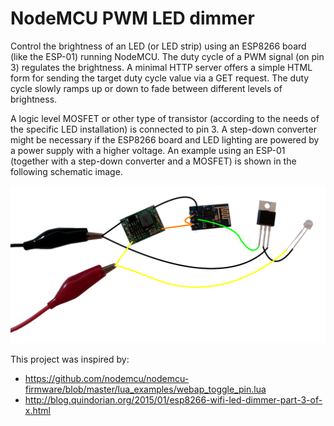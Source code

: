 # NodeMCU PWM LED dimmer

Control the brightness of an LED (or LED strip) using an ESP8266 board (like the ESP-01) running NodeMCU. The duty cycle of a PWM signal (on pin 3) regulates the brightness. A minimal HTTP server offers a simple HTML form for sending the target duty cycle value via a GET request. The duty cycle slowly ramps up or down to fade between different levels of brightness.

A logic level MOSFET or other type of transistor (according to the needs of the specific LED installation) is connected to pin 3. A step-down converter might be necessary if the ESP8266 board and LED lighting are powered by a power supply with a higher voltage. An example using an ESP-01 (together with a step-down converter and a MOSFET) is shown in the following schematic image.

![example-circuit](documentation/example-circuit.png)

This project was inspired by:
* https://github.com/nodemcu/nodemcu-firmware/blob/master/lua_examples/webap_toggle_pin.lua
* http://blog.quindorian.org/2015/01/esp8266-wifi-led-dimmer-part-3-of-x.html
